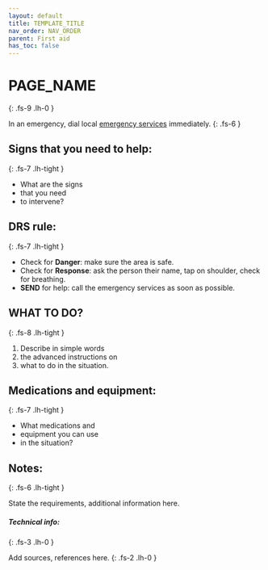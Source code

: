 ```yaml
---
layout: default
title: TEMPLATE_TITLE
nav_order: NAV_ORDER
parent: First aid
has_toc: false
---
```


# PAGE_NAME
{: .fs-9 .lh-0 }

<span class="text-red-300">In an emergency, dial local [emergency services](numbers) immediately.</span>
{: .fs-6 }

## Signs that you need to help:
{: .fs-7 .lh-tight }

- What are the signs
- that you need
- to intervene?

## DRS rule:
{: .fs-7 .lh-tight }

- Check for **Danger**: make sure the area is safe.
- Check for **Response**: ask the person their name, tap on shoulder, check for breathing.
- **SEND** for help: call the emergency services as soon as possible.

## WHAT TO DO?
{: .fs-8 .lh-tight }

1. Describe in simple words 
2. the advanced instructions on 
3. what to do in the situation.

## Medications and equipment:
{: .fs-7 .lh-tight }

- What medications and
- equipment you can use
- in the situation?

## Notes:
{: .fs-6 .lh-tight }

State the requirements, additional information here.

##### Technical info:
{: .fs-3 .lh-0 }

Add sources, references here.
{: .fs-2 .lh-0 }